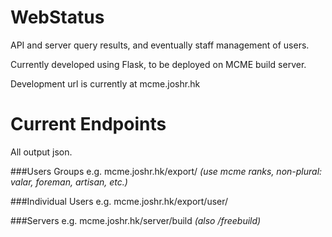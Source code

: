 WebStatus
=========

API and server query results, and eventually staff management of users.

Currently developed using Flask, to be deployed on MCME build server.

Development url is currently at mcme.joshr.hk


Current Endpoints
=================
All output json.

###Users Groups
e.g. mcme.joshr.hk/export/<group>
  *(use mcme ranks, non-plural: valar, foreman, artisan, etc.)*

###Individual Users
e.g. mcme.joshr.hk/export/user/<name>

###Servers
e.g. mcme.joshr.hk/server/build
  *(also /freebuild)*

